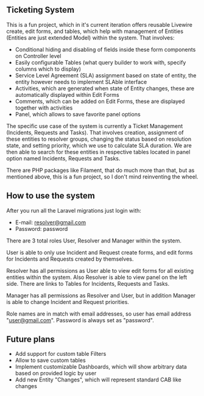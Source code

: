 ## Ticketing System

This is a fun project, which in it's current iteration offers reusable Livewire create, edit forms, and tables, which help with management of Entities (Entities are just extended Model) within the system. That involves:

- Conditional hiding and disabling of fields inside these form components on Controller level
- Easily configurable Tables (what query builder to work with, specify columns which to display)
- Service Level Agreement (SLA) assignment based on state of entity, the entity however needs to implement SLAble interface
- Activities, which are generated when state of Entity changes, these are automatically displayed within Edit Forms
- Comments, which can be added on Edit Forms, these are displayed together with activities
- Panel, which allows to save favorite panel options

The specific use case of the system is currently a Ticket Management (Incidents, Requests and Tasks). That involves creation, assignment of these entities to resolver groups, changing the status based on resolution state, and setting priority, which we use to calculate SLA duration. We are then able to search for these entities in respective tables located in panel option named Incidents, Requests and Tasks.

There are PHP packages like Filament, that do much more than that, but as mentioned above, this is a fun project, so I don't mind reinventing the wheel.

## How to use the system

After you run all the Laravel migrations just login with:
- E-mail: resolver@gmail.com
- Password: password

There are 3 total roles User, Resolver and Manager within the system.

User is able to only use Incident and Request create forms, and edit forms for Incidents and Requests created by themselves.

Resolver has all permissions as User able to view edit forms for all existing entities within the system. Also Resolver is able to view panel on the left side. There are links to Tables for Incidents, Requests and Tasks.

Manager has all permissions as Resolver and User, but in addition Manager is able to change Incident and Request priorities.

Role names are in match with email addresses, so user has email address "user@gmail.com". Password is always set as "password".

## Future plans

- Add support for custom table Filters
- Allow to save custom tables
- Implement customizable Dashboards, which will show arbitrary data based on provided logic by user
- Add new Entity "Changes", which will represent standard CAB like changes
